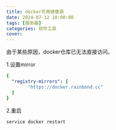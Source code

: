 ```yaml
---
title: docker可用镜像源
date: 2024-07-12 10:00:00
tags: [服务器]
categories: 软件工具
cover: 
---
```

由于某些原因，docker仓库已无法直接访问。

1.设置mirror

```yaml
{
  "registry-mirrors": [
        "https://docker.rainbond.cc"
  ]
}

```

2.重启

```
service docker restart
```

